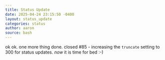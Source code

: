 ```yaml
---
title: Status Update
date: 2025-04-24 23:15:50 -0400
layout: status_update
categories: status
author: aaron
source: bash
---
```

ok ok. one more thing done. closed #85 - increasing the `truncate` setting to 300 for status updates. _now_ it is time for bed :-)
